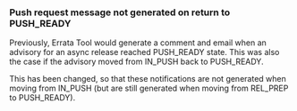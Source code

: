 ### Push request message not generated on return to PUSH_READY

Previously, Errata Tool would generate a comment and email when an advisory
for an async release reached PUSH_READY state. This was also the case if
the advisory moved from IN_PUSH back to PUSH_READY.

This has been changed, so that these notifications are not generated when
moving from IN_PUSH (but are still generated when moving from REL_PREP to
PUSH_READY).

